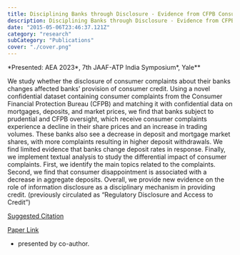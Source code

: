 ```yaml
---
title: Disciplining Banks through Disclosure - Evidence from CFPB Consumer Complaints
description: Disciplining Banks through Disclosure - Evidence from CFPB Consumer Complaints - with Anya Kleymenova, Jeffrey Jou, Laszlo Sandor, and Rajesh Vijayaraghavan
date: "2015-05-06T23:46:37.121Z"
category: "research"
subCategory: "Publications"
cover: "./cover.png"
---
```


\*Presented: AEA 2023\*, 7th JAAF-ATP India Symposium\*, Yale\*\*

We study whether the disclosure of consumer complaints about their banks changes affected banks’ provision of consumer credit. Using a novel confidential dataset containing consumer complaints from the Consumer Financial Protection Bureau (CFPB) and matching it with confidential data on mortgages, deposits, and market prices, we find that banks subject to prudential and CFPB oversight, which receive consumer complaints experience a decline in their share prices and an increase in trading volumes. These banks also see a decrease in deposit and mortgage market shares, with more complaints resulting in higher deposit withdrawals. We find limited evidence that banks change deposit rates in response. Finally, we implement textual analysis to study the differential impact of consumer complaints. First, we identify the main topics related to the complaints. Second, we find that consumer disappointment is associated with a decrease in aggregate deposits. Overall, we provide new evidence on the role of information disclosure as a disciplinary mechanism in providing credit.
(previously circulated as “Regulatory Disclosure and Access to Credit”)

[Suggested Citation](/posts/research/disciplining-banks-through-disclosure-evidence-from-cfpb-consumer-complaints/suggested_citation_bibtex.pdf)

[Paper Link](/posts/research/disciplining-banks-through-disclosure-evidence-from-cfpb-consumer-complaints/real_effect_banking_inspection_august2021.pdf)

- presented by co-author.
